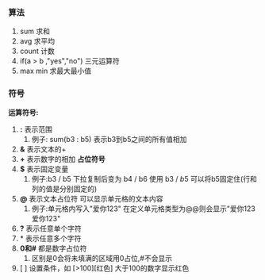 
### **算法**
1. sum  求和
2. avg   求平均
3. count 计数
4. if(a > b ,"yes","no")    三元运算符
5. max min  求最大最小值


### **符号**
**运算符号:**
1. **\:**   表示范围
	1. 例子:     sum(b3 : b5)   表示b3到b5之间的所有值相加
2. **&**  表示文本的+
3. **+**  表示数字的相加
**占位符号**
1. **\$**   表示固定变量     
	1. 例子:b3 / b5   下拉复制后变为 b4  /  b6   使用  b3  /  $b$5   可以将b5固定住(行和列的值是分别固定的)   
2. **@** 表示文本占位符  可以显示单元格的文本内容  
	1. 例子:单元格内写入"爱你123"  在定义单元格类型为@@则会显示"爱你123爱你123"
3. **?**  表示任意单个字符
4. \* 表示任意多个字符
5. **0和#**  都是数字占位符
	1. 区别是0会将未填满的区域用0占位,#不会显示
6. \[ ] 设置条件，如 \[>100]\[红色] 大于100的数字显示红色